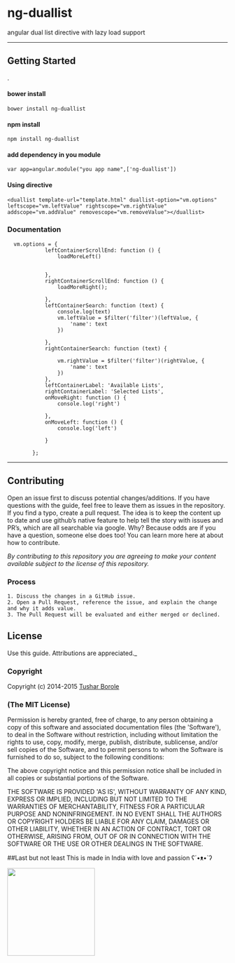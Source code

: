 
ng-duallist
===================

angular dual list directive with lazy load support

----------


Getting Started
-------------

.

####  **bower install**

    bower install ng-duallist

####  **npm install**

    npm install ng-duallist

####  **add dependency in you module**

    var app=angular.module("you app name",['ng-duallist'])
####  **Using directive**

    <duallist template-url="template.html" duallist-option="vm.options" leftscope="vm.leftValue" rightscope="vm.rightValue" addscope="vm.addValue" removescope="vm.removeValue"></duallist> 


### Documentation





    
      vm.options = {
                leftContainerScrollEnd: function () {
                    loadMoreLeft()


                },
                rightContainerScrollEnd: function () {
                    loadMoreRight();

                },
                leftContainerSearch: function (text) {
                    console.log(text)
                    vm.leftValue = $filter('filter')(leftValue, {
                        'name': text
                    })

                },
                rightContainerSearch: function (text) {

                    vm.rightValue = $filter('filter')(rightValue, {
                        'name': text
                    })
                },
                leftContainerLabel: 'Available Lists',
                rightContainerLabel: 'Selected Lists',
                onMoveRight: function () {
                    console.log('right')

                },
                onMoveLeft: function () {
                    console.log('left')

                }

            };

   




----------

## Contributing

Open an issue first to discuss potential changes/additions. If you have questions with the guide, feel free to leave them as issues in the repository. If you find a typo, create a pull request. The idea is to keep the content up to date and use github’s native feature to help tell the story with issues and PR’s, which are all searchable via google. Why? Because odds are if you have a question, someone else does too! You can learn more here at about how to contribute.

*By contributing to this repository you are agreeing to make your content available subject to the license of this repository.*

### Process
    1. Discuss the changes in a GitHub issue.
    2. Open a Pull Request, reference the issue, and explain the change and why it adds value.
    3. The Pull Request will be evaluated and either merged or declined.

## License

 Use this guide. Attributions are appreciated._

### Copyright

Copyright (c) 2014-2015 [Tushar Borole](http://www.tusharborole.com)

### (The MIT License)
Permission is hereby granted, free of charge, to any person obtaining
a copy of this software and associated documentation files (the
'Software'), to deal in the Software without restriction, including
without limitation the rights to use, copy, modify, merge, publish,
distribute, sublicense, and/or sell copies of the Software, and to
permit persons to whom the Software is furnished to do so, subject to
the following conditions:

The above copyright notice and this permission notice shall be
included in all copies or substantial portions of the Software.

THE SOFTWARE IS PROVIDED 'AS IS', WITHOUT WARRANTY OF ANY KIND,
EXPRESS OR IMPLIED, INCLUDING BUT NOT LIMITED TO THE WARRANTIES OF
MERCHANTABILITY, FITNESS FOR A PARTICULAR PURPOSE AND NONINFRINGEMENT.
IN NO EVENT SHALL THE AUTHORS OR COPYRIGHT HOLDERS BE LIABLE FOR ANY
CLAIM, DAMAGES OR OTHER LIABILITY, WHETHER IN AN ACTION OF CONTRACT,
TORT OR OTHERWISE, ARISING FROM, OUT OF OR IN CONNECTION WITH THE
SOFTWARE OR THE USE OR OTHER DEALINGS IN THE SOFTWARE.

##Last but not least
This is made in India with love and passion  ʕ´•ᴥ•`ʔ

<a href="../../" target="_blank"><img src="http://lonamowers-hrd.appspot.com/images/made_india.jpg" height="200"></a>




